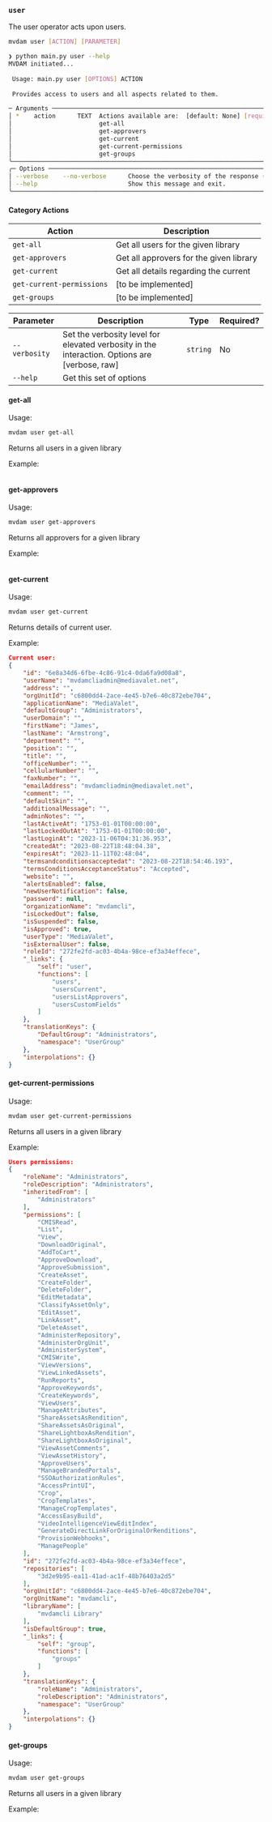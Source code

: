 ### `user`
The user operator acts upon users.

```bash
mvdam user [ACTION] [PARAMETER]
```
```bash
❯ python main.py user --help
MVDAM initiated...
                                                                                                                                                                                       
 Usage: main.py user [OPTIONS] ACTION                                                                                                                                               
                                                                                                                                                                                       
 Provides access to users and all aspects related to them.      

─ Arguments ──────────────────────────────────────────────────────────────────────────────────────────────────────────────────────────────────────────────────────────────────────╮
│ *    action      TEXT  Actions available are:  [default: None] [required]                                                                                                        │
│                        get-all                                                                                                                                                   │
│                        get-approvers                                                                                                                                             │
│                        get-current                                                                                                                                               │
│                        get-current-permissions                                                                                                                                   │
│                        get-groups                                                                                                                                                │
╰──────────────────────────────────────────────────────────────────────────────────────────────────────────────────────────────────────────────────────────────────────────────────╯
╭─ Options ───────────────────────────────────────────────────────────────────────────────────────────────────────────────────────────────────────────────────────────────────────────╮
│ --verbose    --no-verbose      Choose the verbosity of the response (eg: --verbosity [verbose, raw, bulk])                                                                          │
│ --help                         Show this message and exit.                                                                                                                          │
╰─────────────────────────────────────────────────────────────────────────────────────────────────────────────────────────────────────────────────────────────────────────────────────╯

```

#### Category Actions
| Action   | Description                                                  |
|----------|--------------------------------------------------------------|
| `get-all` | Get all users for the given library                                          |
| `get-approvers`    | Get all approvers for the given library |
| `get-current` | Get all details regarding the current                                          |
| `get-current-permissions` | [to be implemented]                                          |
| `get-groups` | [to be implemented]                                          |


| Parameter     | Description                                                  | Type     | Required? |
|---------------|--------------------------------------------------------------|----------|-----------|
| `--verbosity` | Set the verbosity level for elevated verbosity in the interaction. Options are [verbose, raw] | `string` | No        |
| `--help`      | Get this set of options                                      |          |           |

#### get-all
Usage:
```txt
mvdam user get-all
```
Returns all users in a given library

Example:
```json
```

#### get-approvers
Usage:
```txt
mvdam user get-approvers
```
Returns all approvers for a given library

Example:
```json
```

#### get-current
Usage:
```txt
mvdam user get-current
```
Returns details of current user.

Example:
```json
Current user:
{
    "id": "6e8a34d6-6fbe-4c86-91c4-0da6fa9d08a8",
    "userName": "mvdamcliadmin@mediavalet.net",
    "address": "",
    "orgUnitId": "c6800dd4-2ace-4e45-b7e6-40c872ebe704",
    "applicationName": "MediaValet",
    "defaultGroup": "Administrators",
    "userDomain": "",
    "firstName": "James",
    "lastName": "Armstrong",
    "department": "",
    "position": "",
    "title": "",
    "officeNumber": "",
    "cellularNumber": "",
    "faxNumber": "",
    "emailAddress": "mvdamcliadmin@mediavalet.net",
    "comment": "",
    "defaultSkin": "",
    "additionalMessage": "",
    "adminNotes": "",
    "lastActiveAt": "1753-01-01T00:00:00",
    "lastLockedOutAt": "1753-01-01T00:00:00",
    "lastLoginAt": "2023-11-06T04:31:36.953",
    "createdAt": "2023-08-22T18:48:04.38",
    "expiresAt": "2023-11-11T02:48:04",
    "termsandconditionsacceptedat": "2023-08-22T18:54:46.193",
    "termsConditionsAcceptanceStatus": "Accepted",
    "website": "",
    "alertsEnabled": false,
    "newUserNotification": false,
    "password": null,
    "organizationName": "mvdamcli",
    "isLockedOut": false,
    "isSuspended": false,
    "isApproved": true,
    "userType": "MediaValet",
    "isExternalUser": false,
    "roleId": "272fe2fd-ac03-4b4a-98ce-ef3a34effece",
    "_links": {
        "self": "user",
        "functions": [
            "users",
            "usersCurrent",
            "usersListApprovers",
            "usersCustomFields"
        ]
    },
    "translationKeys": {
        "DefaultGroup": "Administrators",
        "namespace": "UserGroup"
    },
    "interpolations": {}
}
```

#### get-current-permissions
Usage:
```txt
mvdam user get-current-permissions
```
Returns all users in a given library

Example:
```json
Users permissions:
{
    "roleName": "Administrators",
    "roleDescription": "Administrators",
    "inheritedFrom": [
        "Administrators"
    ],
    "permissions": [
        "CMISRead",
        "List",
        "View",
        "DownloadOriginal",
        "AddToCart",
        "ApproveDownload",
        "ApproveSubmission",
        "CreateAsset",
        "CreateFolder",
        "DeleteFolder",
        "EditMetadata",
        "ClassifyAssetOnly",
        "EditAsset",
        "LinkAsset",
        "DeleteAsset",
        "AdministerRepository",
        "AdministerOrgUnit",
        "AdministerSystem",
        "CMISWrite",
        "ViewVersions",
        "ViewLinkedAssets",
        "RunReports",
        "ApproveKeywords",
        "CreateKeywords",
        "ViewUsers",
        "ManageAttributes",
        "ShareAssetsAsRendition",
        "ShareAssetsAsOriginal",
        "ShareLightboxAsRendition",
        "ShareLightboxAsOriginal",
        "ViewAssetComments",
        "ViewAssetHistory",
        "ApproveUsers",
        "ManageBrandedPortals",
        "SSOAuthorizationRules",
        "AccessPrintUI",
        "Crop",
        "CropTemplates",
        "ManageCropTemplates",
        "AccessEasyBuild",
        "VideoIntelligenceViewEditIndex",
        "GenerateDirectLinkForOriginalOrRenditions",
        "ProvisionWebhooks",
        "ManagePeople"
    ],
    "id": "272fe2fd-ac03-4b4a-98ce-ef3a34effece",
    "repositories": [
        "3d2e9b95-ea11-41ad-ac1f-48b76403a2d5"
    ],
    "orgUnitId": "c6800dd4-2ace-4e45-b7e6-40c872ebe704",
    "orgUnitName": "mvdamcli",
    "libraryName": [
        "mvdamcli Library"
    ],
    "isDefaultGroup": true,
    "_links": {
        "self": "group",
        "functions": [
            "groups"
        ]
    },
    "translationKeys": {
        "roleName": "Administrators",
        "roleDescription": "Administrators",
        "namespace": "UserGroup"
    },
    "interpolations": {}
}
```

#### get-groups
Usage:
```txt
mvdam user get-groups
```
Returns all users in a given library

Example:
```json
```
